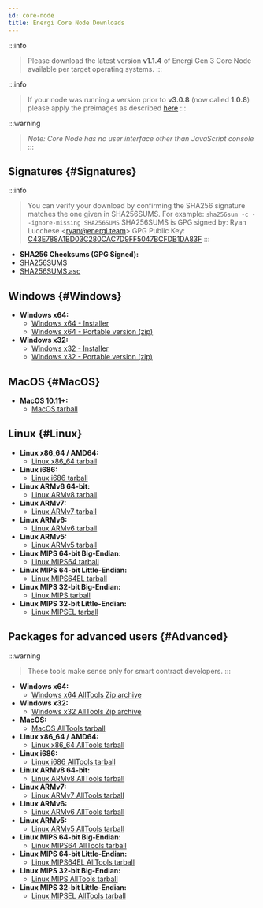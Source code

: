 ```yaml
---
id: core-node
title: Energi Core Node Downloads
---
```


:::info
> Please download the latest version **v1.1.4** of Energi Gen 3 Core Node available per target operating systems.
:::

:::info
> If your node was running a version prior to **v3.0.8** (now called **1.0.8**) please apply the preimages as described [here](https://wiki.energi.world/core-node-troubleshoot#preimages)
:::

:::warning
> *Note: Core Node has no user interface other than JavaScript console*
:::

## Signatures {#Signatures}

:::info
> You can verify your download by confirming the SHA256 signature matches the one given in SHA256SUMS. For example: `sha256sum -c --ignore-missing SHA256SUMS`
> SHA256SUMS is GPG signed by:
> Ryan Lucchese &lt;ryan@energi.team&gt;
> GPG Public Key: [C43E788A1BD03C280CAC7D9FF5047BCFDB1DA83F](https://s3-us-west-2.amazonaws.com/download.energi.software/DB1DA83F.asc)
:::

* **SHA256 Checksums (GPG Signed):**
* [SHA256SUMS](https://s3-us-west-2.amazonaws.com/download.energi.software/releases/energi3/v1.1.4/SHA256SUMS)
* [SHA256SUMS.asc](https://s3-us-west-2.amazonaws.com/download.energi.software/releases/energi3/v1.1.4/SHA256SUMS.asc)

## Windows {#Windows}

* **Windows x64:**
  * [Windows x64 - Installer](https://s3-us-west-2.amazonaws.com/download.energi.software/releases/energi3/v1.1.4/energi3-v1.1.4-windows-amd64-setup.exe)
  * [Windows x64 - Portable version (zip)](https://s3-us-west-2.amazonaws.com/download.energi.software/releases/energi3/v1.1.4/energi3-v1.1.4-windows-amd64.zip)
* **Windows x32:**
  * [Windows x32 - Installer](https://s3-us-west-2.amazonaws.com/download.energi.software/releases/energi3/v1.1.4/energi3-v1.1.4-windows-i686-setup.exe)
  * [Windows x32 - Portable version (zip)](https://s3-us-west-2.amazonaws.com/download.energi.software/releases/energi3/v1.1.4/energi3-v1.1.4-windows-i686.zip)

## MacOS {#MacOS}

* **MacOS 10.11+:**
  * [MacOS tarball](https://s3-us-west-2.amazonaws.com/download.energi.software/releases/energi3/v1.1.4/energi3-v1.1.4-macos-amd64.tgz)

## Linux {#Linux}

* **Linux x86_64 / AMD64:**
  * [Linux x86_64 tarball](https://s3-us-west-2.amazonaws.com/download.energi.software/releases/energi3/v1.1.4/energi3-v1.1.4-linux-amd64.tgz)
* **Linux i686:**
  * [Linux i686 tarball](https://s3-us-west-2.amazonaws.com/download.energi.software/releases/energi3/v1.1.4/energi3-v1.1.4-linux-i686.tgz)
* **Linux ARMv8 64-bit:**
  * [Linux ARMv8 tarball](https://s3-us-west-2.amazonaws.com/download.energi.software/releases/energi3/v1.1.4/energi3-v1.1.4-linux-armv8.tgz)
* **Linux ARMv7:**
  * [Linux ARMv7 tarball](https://s3-us-west-2.amazonaws.com/download.energi.software/releases/energi3/v1.1.4/energi3-v1.1.4-linux-armv7.tgz)
* **Linux ARMv6:**
  * [Linux ARMv6 tarball](https://s3-us-west-2.amazonaws.com/download.energi.software/releases/energi3/v1.1.4/energi3-v1.1.4-linux-armv6.tgz)
* **Linux ARMv5:**
  * [Linux ARMv5 tarball](https://s3-us-west-2.amazonaws.com/download.energi.software/releases/energi3/v1.1.4/energi3-v1.1.4-linux-armv5.tgz)
* **Linux MIPS 64-bit Big-Endian:**
  * [Linux MIPS64 tarball](https://s3-us-west-2.amazonaws.com/download.energi.software/releases/energi3/v1.1.4/energi3-v1.1.4-linux-mips64.tgz)
* **Linux MIPS 64-bit Little-Endian:**
  * [Linux MIPS64EL tarball](https://s3-us-west-2.amazonaws.com/download.energi.software/releases/energi3/v1.1.4/energi3-v1.1.4-linux-mips64el.tgz)
* **Linux MIPS 32-bit Big-Endian:**
  * [Linux MIPS tarball](https://s3-us-west-2.amazonaws.com/download.energi.software/releases/energi3/v1.1.4/energi3-v1.1.4-linux-mips.tgz)
* **Linux MIPS 32-bit Little-Endian:**
  * [Linux MIPSEL tarball](https://s3-us-west-2.amazonaws.com/download.energi.software/releases/energi3/v1.1.4/energi3-v1.1.4-linux-mipsel.tgz)

## Packages for advanced users {#Advanced}

:::warning
> These tools make sense only for smart contract developers.
:::

* **Windows x64:**
  * [Windows x64 AllTools Zip archive](https://s3-us-west-2.amazonaws.com/download.energi.software/releases/energi3/v1.1.4/energi3-v1.1.4-windows-amd64-alltools.zip)
* **Windows x32:**
  * [Windows x32 AllTools Zip archive](https://s3-us-west-2.amazonaws.com/download.energi.software/releases/energi3/v1.1.4/energi3-v1.1.4-windows-i686-alltools.zip)
* **MacOS:**
  * [MacOS AllTools tarball](https://s3-us-west-2.amazonaws.com/download.energi.software/releases/energi3/v1.1.4/energi3-v1.1.4-macos-amd64-alltools.tgz)
* **Linux x86_64 / AMD64:**
  * [Linux x86_64 AllTools tarball](https://s3-us-west-2.amazonaws.com/download.energi.software/releases/energi3/v1.1.4/energi3-v1.1.4-linux-amd64-alltools.tgz)
* **Linux i686:**
  * [Linux i686 AllTools tarball](https://s3-us-west-2.amazonaws.com/download.energi.software/releases/energi3/v1.1.4/energi3-v1.1.4-linux-i686-alltools.tgz)
* **Linux ARMv8 64-bit:**
  * [Linux ARMv8 AllTools tarball](https://s3-us-west-2.amazonaws.com/download.energi.software/releases/energi3/v1.1.4/energi3-v1.1.4-linux-armv8-alltools.tgz)
* **Linux ARMv7:**
  * [Linux ARMv7 AllTools tarball](https://s3-us-west-2.amazonaws.com/download.energi.software/releases/energi3/v1.1.4/energi3-v1.1.4-linux-armv7-alltools.tgz)
* **Linux ARMv6:**
  * [Linux ARMv6 AllTools tarball](https://s3-us-west-2.amazonaws.com/download.energi.software/releases/energi3/v1.1.4/energi3-v1.1.4-linux-armv6-alltools.tgz)
* **Linux ARMv5:**
  * [Linux ARMv5 AllTools tarball](https://s3-us-west-2.amazonaws.com/download.energi.software/releases/energi3/v1.1.4/energi3-v1.1.4-linux-armv5-alltools.tgz)
* **Linux MIPS 64-bit Big-Endian:**
  * [Linux MIPS64 AllTools tarball](https://s3-us-west-2.amazonaws.com/download.energi.software/releases/energi3/v1.1.4/energi3-v1.1.4-linux-mips64-alltools.tgz)
* **Linux MIPS 64-bit Little-Endian:**
  * [Linux MIPS64EL AllTools tarball](https://s3-us-west-2.amazonaws.com/download.energi.software/releases/energi3/v1.1.4/energi3-v1.1.4-linux-mips64el-alltools.tgz)
* **Linux MIPS 32-bit Big-Endian:**
  * [Linux MIPS AllTools tarball](https://s3-us-west-2.amazonaws.com/download.energi.software/releases/energi3/v1.1.4/energi3-v1.1.4-linux-mips-alltools.tgz)
* **Linux MIPS 32-bit Little-Endian:**
  * [Linux MIPSEL AllTools tarball](https://s3-us-west-2.amazonaws.com/download.energi.software/releases/energi3/v1.1.4/energi3-v1.1.4-linux-mipsel-alltools.tgz)
